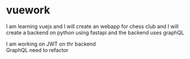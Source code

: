 # vuework

I am learning vuejs and I will create an webapp for chess club and I will create a backend on python using fastapi
and the backend uses graphQL

I am working on JWT on thr backend <br>
GraphQL need to refactor 

